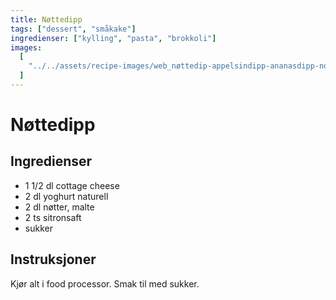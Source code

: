 ```yaml
---
title: Nøttedipp
tags: ["dessert", "småkake"]
ingredienser: ["kylling", "pasta", "brokkoli"]
images:
  [
    "../../assets/recipe-images/web_nøttedip-appelsindipp-ananasdipp-normannadipp.jpg",
  ]
---
```


# Nøttedipp

## Ingredienser

- 1 1/2 dl cottage cheese
- 2 dl yoghurt naturell
- 2 dl nøtter, malte
- 2 ts sitronsaft
- sukker

## Instruksjoner

Kjør alt i food processor. Smak til med sukker.
